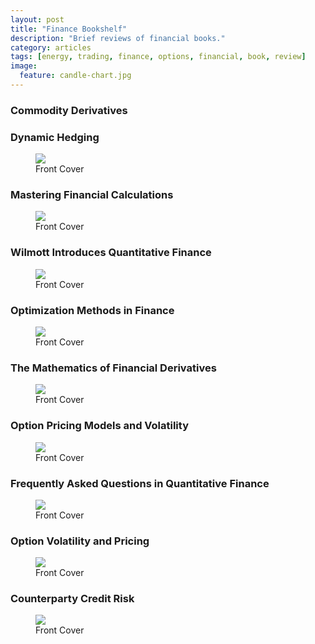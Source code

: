 ```yaml
---
layout: post
title: "Finance Bookshelf"
description: "Brief reviews of financial books."
category: articles
tags: [energy, trading, finance, options, financial, book, review]
image:
  feature: candle-chart.jpg
---
```


### Commodity Derivatives

### Dynamic Hedging


<figure>
	<img src="{{ site.url }}/images/books/dynamic-hedging.jpg" class="cover"></img>
	<figcaption>Front Cover</figcaption>
</figure>

### Mastering Financial Calculations

<figure>
	<img src="{{ site.url }}/images/books/mastering-financial-calculations.jpg" class="cover"></img>
	<figcaption>Front Cover</figcaption>
</figure>

### Wilmott Introduces Quantitative Finance


<figure>
	<img src="{{ site.url }}/images/books/wilmott-introduces-quantitative-finance.jpg" class="cover"></img>
	<figcaption>Front Cover</figcaption>
</figure>

### Optimization Methods in Finance

<figure>
	<img src="{{ site.url }}/images/books/optimization-methods-in-finance.jpg" class="cover"></img>
	<figcaption>Front Cover</figcaption>
</figure>

### The Mathematics of Financial Derivatives


<figure>
	<img src="{{ site.url }}/images/books/mathematics-of-financial-derivatives.jpg" class="cover"></img>
	<figcaption>Front Cover</figcaption>
</figure>

### Option Pricing Models and Volatility

<figure>
	<img src="{{ site.url }}/images/books/option-pricing-models-and-volatility.jpg" class="cover"></img>
	<figcaption>Front Cover</figcaption>
</figure>


### Frequently Asked Questions in Quantitative Finance

<figure>
	<img src="{{ site.url }}/images/books/faq-in-quantitative-finance.jpg" class="cover"></img>
	<figcaption>Front Cover</figcaption>
</figure>

### Option Volatility and Pricing

<figure>
	<img src="{{ site.url }}/images/books/option-volatility-and-pricing.jpg" class="cover"></img>
	<figcaption>Front Cover</figcaption>
</figure>

### Counterparty Credit Risk


<figure>
	<img src="{{ site.url }}/images/books/counterparty-credit-risk.jpg" class="cover"></img>
	<figcaption>Front Cover</figcaption>
</figure>
